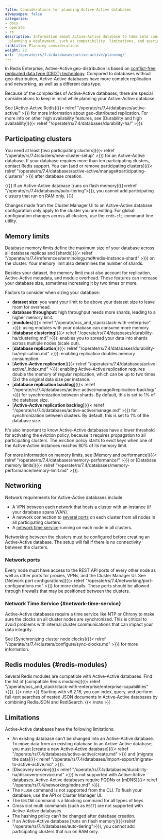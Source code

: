 ```yaml
---
Title: Considerations for planning Active-Active databases
alwaysopen: false
categories:
- docs
- operate
- rs
description: Information about Active-Active database to take into consideration while
  planning a deployment, such as compatibility, limitations, and special configuration
linktitle: Planning considerations
weight: 22
url: '/operate/rs/7.4/databases/active-active/planning/'
---
```


In Redis Enterprise, Active-Active geo-distribution is based on [conflict-free replicated data type (CRDT) technology](https://en.wikipedia.org/wiki/Conflict-free_replicated_data_type). Compared to databases without geo-distribution, Active-Active databases have more complex replication and networking, as well as a different data type.

Because of the complexities of Active-Active databases, there are special considerations to keep in mind while planning your Active-Active database.

See [Active-Active Redis]({{< relref "/operate/rs/7.4/databases/active-active/" >}}) for more information about geo-distributed replication. For more info on other high availability features, see [Durability and high availability]({{< relref "/operate/rs/7.4/databases/durability-ha/" >}}).

## Participating clusters

You need at least [two participating clusters]({{< relref "/operate/rs/7.4/clusters/new-cluster-setup" >}}) for an Active-Active database. If your database requires more than ten participating clusters, contact Redis support. You can [add or remove participating clusters]({{< relref "/operate/rs/7.4/databases/active-active/manage#participating-clusters/" >}}) after database creation.

{{<note>}}
If an Active-Active database [runs on flash memory]({{<relref "/operate/rs/7.4/databases/auto-tiering">}}), you cannot add participating clusters that run on RAM only.
{{</note>}}

Changes made from the Cluster Manager UI to an Active-Active database configuration only apply to the cluster you are editing. For global configuration changes across all clusters, use the `crdb-cli` command-line utility.

## Memory limits

Database memory limits define the maximum size of your database across all database replicas and [shards]({{< relref "/operate/rs/7.4/references/terminology.md#redis-instance-shard" >}}) on the cluster. Your memory limit also determines the number of shards.

Besides your dataset, the memory limit must also account for replication, Active-Active metadata, and module overhead. These features can increase your database size, sometimes increasing it by two times or more.

Factors to consider when sizing your database:

- **dataset size**: you want your limit to be above your dataset size to leave room for overhead.
- **database throughput**: high throughput needs more shards, leading to a higher memory limit.
- [**modules**]({{< relref "/operate/oss_and_stack/stack-with-enterprise" >}}): using modules with your database can consume more memory.
- [**database clustering**]({{< relref "/operate/rs/7.4/databases/durability-ha/clustering.md" >}}): enables you to spread your data into shards across multiple nodes (scale out).
- [**database replication**]({{< relref "/operate/rs/7.4/databases/durability-ha/replication.md" >}}): enabling replication doubles memory consumption
- [**Active-Active replication**]({{< relref "/operate/rs/7.4/databases/active-active/_index.md" >}}): enabling Active-Active replication requires double the memory of regular replication, which can be up to two times (2x) the original data size per instance.
- [**database replication backlog**]({{< relref "/operate/rs/7.4/databases/active-active/manage#replication-backlog/" >}}) for synchronization between shards. By default, this is set to 1% of the database size.
- [**Active-Active replication backlog**]({{< relref "/operate/rs/7.4/databases/active-active/manage.md" >}}) for synchronization between clusters. By default, this is set to 1% of the database size.

It's also important to know Active-Active databases have a lower threshold for activating the eviction policy, because it requires propagation to all participating clusters. The eviction policy starts to evict keys when one of the Active-Active instances reaches 80% of its memory limit. 

For more information on memory limits, see [Memory and performance]({{< relref "/operate/rs/7.4/databases/memory-performance/" >}}) or [Database memory limits]({{< relref "/operate/rs/7.4/databases/memory-performance/memory-limit.md" >}}).

## Networking

Network requirements for Active-Active databases include:

- A VPN between each network that hosts a cluster with an instance (if your database spans WAN).
- A network connection to [several ports](#network-ports) on each cluster from all nodes in all participating clusters.
- A [network time service](#network-time-service) running on each node in all clusters.

Networking between the clusters must be configured before creating an Active-Active database. The setup will fail if there is no connectivity between the clusters.

### Network ports

Every node must have access to the REST API ports of every other node as well as other ports for proxies, VPNs, and the Cluster Manager UI. See [Network port configurations]({{< relref "/operate/rs/7.4/networking/port-configurations.md" >}}) for more details. These ports should be allowed through firewalls that may be positioned between the clusters.

### Network Time Service {#network-time-service}

Active-Active databases require a time service like NTP or Chrony to make sure the clocks on all cluster nodes are synchronized.
This is critical to avoid problems with internal cluster communications that can impact your data integrity.

See [Synchronizing cluster node clocks]({{< relref "/operate/rs/7.4/clusters/configure/sync-clocks.md" >}}) for more information.

## Redis modules {#redis-modules}

Several Redis modules are compatible with Active-Active databases. Find the list of [compatible Redis modules]({{< relref "/operate/oss_and_stack/stack-with-enterprise/enterprise-capabilities" >}}).
{{< note >}}
Starting with v6.2.18, you can index, query, and perform full-text searches of nested JSON documents in Active-Active databases by combining RedisJSON and RediSearch.
{{< /note >}}

## Limitations

Active-Active databases have the following limitations:

- An existing database can't be changed into an Active-Active database. To move data from an existing database to an Active-Active database, you must [create a new Active-Active database]({{< relref "/operate/rs/7.4/databases/active-active/create.md" >}}) and [migrate the data]({{< relref "/operate/rs/7.4/databases/import-export/migrate-to-active-active.md" >}}).
- [Discovery service]({{< relref "/operate/rs/7.4/databases/durability-ha/discovery-service.md" >}}) is not supported with Active-Active databases. Active-Active databases require FQDNs or [mDNS]({{< relref "/operate/rs/7.4/networking/mdns.md" >}}).
- The `FLUSH` command is not supported from the CLI. To flush your database, use the API or Cluster Manager UI.
- The `UNLINK` command is a blocking command for all types of keys.
- Cross slot multi commands (such as `MSET`) are not supported with Active-Active databases.
- The hashing policy can't be changed after database creation.
- If an Active-Active database [runs on flash memory]({{<relref "/operate/rs/7.4/databases/auto-tiering">}}), you cannot add participating clusters that run on RAM only.
